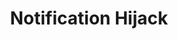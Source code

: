 ---
title: Notification Hijack
parent: [/tactics/09-human-emulation, /tactics/14-fake-interaction]
ref-id: TEQ-029
short-desc: The adversary changes notifications or interacts with notifications to trick the end user or fake an interaction.
layout: technique
---